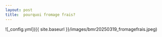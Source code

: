 ```yaml
---
layout: post
title:  pourquoi fromage frais?
---
```


![_config.yml]({{ site.baseurl }}/images/bmr20250319_fromagefrais.jpeg)
